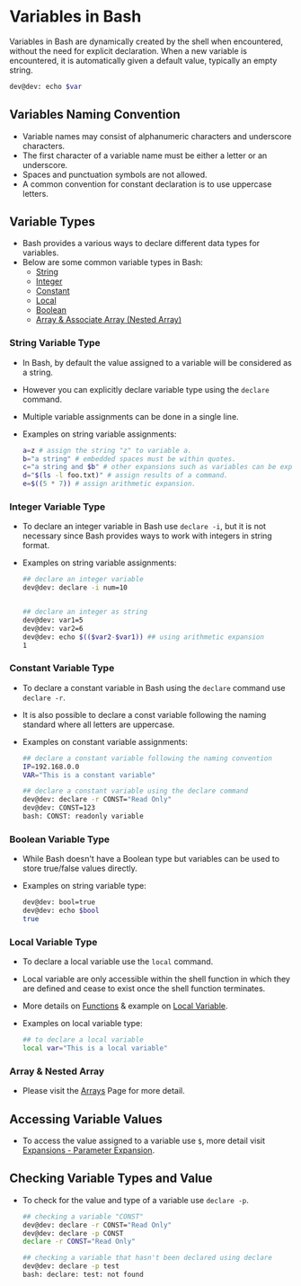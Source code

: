 # Variables in Bash
Variables in Bash are dynamically created by the shell when encountered, without the need for explicit declaration. When a new variable is encountered, it is automatically given a default value, typically an empty string.

   ``` Bash
   dev@dev: echo $var
   ```

 ## Variables Naming Convention 
   - Variable names may consist of alphanumeric characters and underscore characters. 
   - The first character of a variable name must be either a letter or an underscore. 
   - Spaces and punctuation symbols are not allowed. 
   - A common convention for constant declaration is to use uppercase letters.


 ## Variable Types
 - Bash provides a various ways to declare different data types for variables. 
 - Below are some common variable types in Bash:  
    - [String](#string-variable-type)
    - [Integer](#integer-variable-type) 
    - [Constant](#constant-variable-type)
    - [Local](#local-variable-type)
    - [Boolean](#boolean-variable-type)
    - [Array & Associate Array (Nested Array)](#array--nested-array)


 ### String Variable Type
 - In Bash, by default the value assigned to a variable will be considered as a string.
- However you can explicitly declare variable type using the `declare` command.
 - Multiple variable assignments can be done in a single line.
 - Examples on string variable assignments:
    
    ```bash
    a=z # assign the string "z" to variable a.
    b="a string" # embedded spaces must be within quotes.
    c="a string and $b" # other expansions such as variables can be expanded into the assignment.
    d="$(ls -l foo.txt)" # assign results of a command.
    e=$((5 * 7)) # assign arithmetic expansion.
    ```

 ### Integer Variable Type 
 - To declare an integer variable in Bash use `declare -i`, but it is not necessary since Bash provides ways to work with integers in string format. 
 - Examples on string variable assignments:

    ```bash
    ## declare an integer variable
    dev@dev: declare -i num=10


    ## declare an integer as string
    dev@dev: var1=5
    dev@dev: var2=6
    dev@dev: echo $(($var2-$var1)) ## using arithmetic expansion
    1
    ```
 
 ### Constant Variable Type  
 - To declare a constant variable in Bash using the `declare` command use `declare -r`. 
 - It is also possible to declare a const variable following the naming standard where all letters are uppercase.
 - Examples on constant variable assignments:

    ```bash
    ## declare a constant variable following the naming convention 
    IP=192.168.0.0
    VAR="This is a constant variable" 

    ## declare a constant variable using the declare command
    dev@dev: declare -r CONST="Read Only" 
    dev@dev: CONST=123
    bash: CONST: readonly variable
    ```

 ### Boolean Variable Type 
 - While Bash doesn't have a Boolean type but variables can be used to store true/false values directly. 
 - Examples on string variable type:

    ```bash
    dev@dev: bool=true
    dev@dev: echo $bool
    true
    ```

 ### Local Variable Type 
 - To declare a local variable use the `local` command.
 - Local variable are only accessible within the shell function in which they are defined and cease to exist once the shell function terminates. 
 - More details on [Functions](./04.Functions.md) & example on [Local Variable](./_Variables%20Examples.md).
 - Examples on local variable type:

    ```bash
    ## to declare a local variable
    local var="This is a local variable"
    ```


 ### Array & Nested Array
 - Please visit the [Arrays](./07.Arrays.md) Page for more detail.


## Accessing Variable Values
 - To access the value assigned to a variable use `$`, more detail visit [Expansions - Parameter Expansion](../Part1:%20Working%20With%20Bash%20Shell/08.Expansion.md#parameter-expansion).

## Checking Variable Types and Value
 - To check for the value and type of a variable use `declare -p`.

    ```bash
    ## checking a variable "CONST"
    dev@dev: declare -r CONST="Read Only" 
    dev@dev: declare -p CONST
    declare -r CONST="Read Only"
    
    ## checking a variable that hasn't been declared using declare 
    dev@dev: declare -p test
    bash: declare: test: not found
    ```

